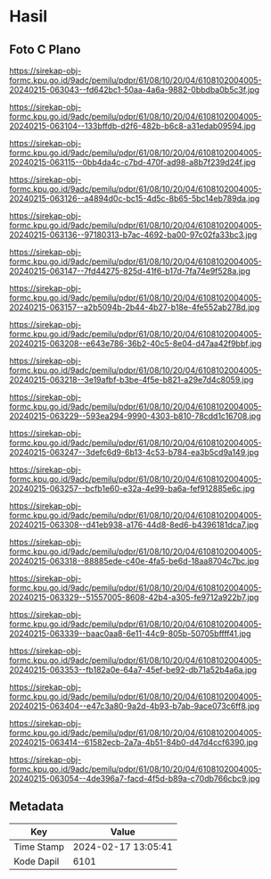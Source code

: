 # Hasil

## Foto C Plano

https://sirekap-obj-formc.kpu.go.id/9adc/pemilu/pdpr/61/08/10/20/04/6108102004005-20240215-063043--fd642bc1-50aa-4a6a-9882-0bbdba0b5c3f.jpg

https://sirekap-obj-formc.kpu.go.id/9adc/pemilu/pdpr/61/08/10/20/04/6108102004005-20240215-063104--133bffdb-d2f6-482b-b6c8-a31edab09594.jpg

https://sirekap-obj-formc.kpu.go.id/9adc/pemilu/pdpr/61/08/10/20/04/6108102004005-20240215-063115--0bb4da4c-c7bd-470f-ad98-a8b7f239d24f.jpg

https://sirekap-obj-formc.kpu.go.id/9adc/pemilu/pdpr/61/08/10/20/04/6108102004005-20240215-063126--a4894d0c-bc15-4d5c-8b65-5bc14eb789da.jpg

https://sirekap-obj-formc.kpu.go.id/9adc/pemilu/pdpr/61/08/10/20/04/6108102004005-20240215-063136--97180313-b7ac-4692-ba00-97c02fa33bc3.jpg

https://sirekap-obj-formc.kpu.go.id/9adc/pemilu/pdpr/61/08/10/20/04/6108102004005-20240215-063147--7fd44275-825d-41f6-b17d-7fa74e9f528a.jpg

https://sirekap-obj-formc.kpu.go.id/9adc/pemilu/pdpr/61/08/10/20/04/6108102004005-20240215-063157--a2b5094b-2b44-4b27-b18e-4fe552ab278d.jpg

https://sirekap-obj-formc.kpu.go.id/9adc/pemilu/pdpr/61/08/10/20/04/6108102004005-20240215-063208--e643e786-36b2-40c5-8e04-d47aa42f9bbf.jpg

https://sirekap-obj-formc.kpu.go.id/9adc/pemilu/pdpr/61/08/10/20/04/6108102004005-20240215-063218--3e19afbf-b3be-4f5e-b821-a29e7d4c8059.jpg

https://sirekap-obj-formc.kpu.go.id/9adc/pemilu/pdpr/61/08/10/20/04/6108102004005-20240215-063229--593ea294-9990-4303-b810-78cdd1c16708.jpg

https://sirekap-obj-formc.kpu.go.id/9adc/pemilu/pdpr/61/08/10/20/04/6108102004005-20240215-063247--3defc6d9-6b13-4c53-b784-ea3b5cd9a149.jpg

https://sirekap-obj-formc.kpu.go.id/9adc/pemilu/pdpr/61/08/10/20/04/6108102004005-20240215-063257--bcfb1e60-e32a-4e99-ba6a-fef912885e6c.jpg

https://sirekap-obj-formc.kpu.go.id/9adc/pemilu/pdpr/61/08/10/20/04/6108102004005-20240215-063308--d41eb938-a176-44d8-8ed6-b4396181dca7.jpg

https://sirekap-obj-formc.kpu.go.id/9adc/pemilu/pdpr/61/08/10/20/04/6108102004005-20240215-063318--88885ede-c40e-4fa5-be6d-18aa8704c7bc.jpg

https://sirekap-obj-formc.kpu.go.id/9adc/pemilu/pdpr/61/08/10/20/04/6108102004005-20240215-063329--51557005-8608-42b4-a305-fe9712a922b7.jpg

https://sirekap-obj-formc.kpu.go.id/9adc/pemilu/pdpr/61/08/10/20/04/6108102004005-20240215-063339--baac0aa8-6e11-44c9-805b-50705bffff41.jpg

https://sirekap-obj-formc.kpu.go.id/9adc/pemilu/pdpr/61/08/10/20/04/6108102004005-20240215-063353--fb182a0e-64a7-45ef-be92-db71a52b4a6a.jpg

https://sirekap-obj-formc.kpu.go.id/9adc/pemilu/pdpr/61/08/10/20/04/6108102004005-20240215-063404--e47c3a80-9a2d-4b93-b7ab-9ace073c6ff8.jpg

https://sirekap-obj-formc.kpu.go.id/9adc/pemilu/pdpr/61/08/10/20/04/6108102004005-20240215-063414--61582ecb-2a7a-4b51-84b0-d47d4ccf6390.jpg

https://sirekap-obj-formc.kpu.go.id/9adc/pemilu/pdpr/61/08/10/20/04/6108102004005-20240215-063054--4de396a7-facd-4f5d-b89a-c70db766cbc9.jpg


## Metadata

| Key        | Value               |
| ---------- | ------------------- |
| Time Stamp | 2024-02-17 13:05:41 |
| Kode Dapil | 6101                |



